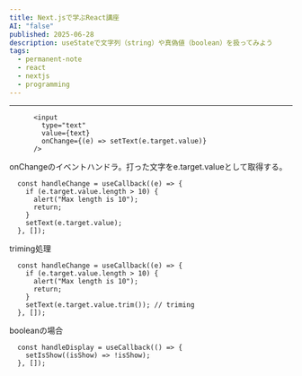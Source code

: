 ```yaml
---
title: Next.jsで学ぶReact講座
AI: "false"
published: 2025-06-28
description: useStateで文字列（string）や真偽値（boolean）を扱ってみよう
tags:
  - permanent-note
  - react
  - nextjs
  - programming
---
```

---
```
      <input
        type="text"
        value={text}
        onChange={(e) => setText(e.target.value)}
      />
```

onChangeのイベントハンドラ。打った文字をe.target.valueとして取得する。

```
  const handleChange = useCallback((e) => {
    if (e.target.value.length > 10) {
      alert("Max length is 10");
      return;
    }
    setText(e.target.value);
  }, []);
```

triming処理

```
  const handleChange = useCallback((e) => {
    if (e.target.value.length > 10) {
      alert("Max length is 10");
      return;
    }
    setText(e.target.value.trim()); // triming
  }, []);
```

booleanの場合

```
  const handleDisplay = useCallback(() => {
    setIsShow((isShow) => !isShow);
  }, []);
```

